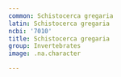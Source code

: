 ```yaml
---
common: Schistocerca gregaria
latin: Schistocerca gregaria
ncbi: '7010'
title: Schistocerca gregaria
group: Invertebrates
image: .na.character

---
```

